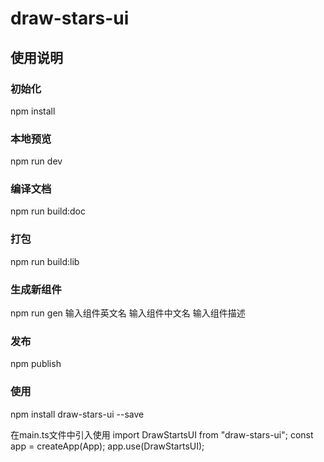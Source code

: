 <!--
 * @Description: 
 * @Version: 2.0
 * @Autor: lgy
 * @Date: 2023-08-27 19:40:49
 * @LastEditors: lgy
 * @LastEditTime: 2023-09-03 21:25:40
-->
# draw-stars-ui

## 使用说明

### 初始化
npm install 

### 本地预览
npm run dev

### 编译文档
npm run build:doc

### 打包
npm run build:lib

### 生成新组件
npm run gen
输入组件英文名
输入组件中文名
输入组件描述

### 发布
npm publish

### 使用
npm install draw-stars-ui --save

在main.ts文件中引入使用
import DrawStartsUI from "draw-stars-ui";
const app = createApp(App);
app.use(DrawStartsUI);
